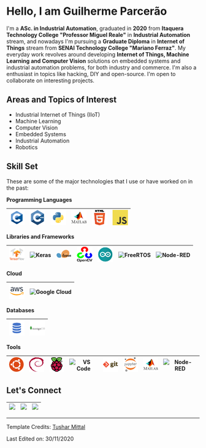 <h1>Hello, I am Guilherme Parcerão </h1>

I'm a **ASc. in Industrial Automation**, graduated in **2020** from **Itaquera Technology College "Professor Miguel Reale"** in **Industrial Automation** stream, and nowadays I'm pursuing a **Graduate Diploma** in **Internet of Things** stream from **SENAI Technology College "Mariano Ferraz"**. My everyday work revolves around developing **Internet of Things, Machine Learning and Computer Vision** solutions on embedded systems and industrial automation problems, for both industry and commerce. I'm also a enthusiast in topics like hacking, DIY and open-source. I'm open to collaborate on interesting projects.

## Areas and Topics of Interest

- Industrial Internet of Things (IIoT)
- Machine Learning
- Computer Vision
- Embedded Systems
- Industrial Automation
- Robotics

## Skill Set

These are some of the major technologies that I use or have worked on in the past:

**Programming Languages**

<img title="C" alt="C" width="40px" src="https://raw.githubusercontent.com/github/explore/master/topics/c/c.png">|<img alt="C++" title="C++" width="40px" src="https://raw.githubusercontent.com/github/explore/master/topics/cpp/cpp.png">|<img title="Python" alt="Python" width="40px" src="https://raw.githubusercontent.com/github/explore/master/topics/python/python.png" />|<img title="Matlab" alt="Matlab" width="40px" src="https://raw.githubusercontent.com/github/explore/master/topics/matlab/matlab.png">|<img title="HTML" alt="HTML" width="40px" src="https://raw.githubusercontent.com/github/explore/master/topics/html/html.png">|<img title="Javascript" alt="Javascript" width="40px" src="https://raw.githubusercontent.com/github/explore/master/topics/javascript/javascript.png">
|--|--|--|--|--|--|

**Libraries and Frameworks**

<img title="TensorFlow" alt="TensorFlow" width="40px" src="https://raw.githubusercontent.com/github/explore/master/topics/tensorflow/tensorflow.png">|<img title="Keras" alt="Keras" width="40px" src="https://upload.wikimedia.org/wikipedia/commons/thumb/a/ae/Keras_logo.svg/240px-Keras_logo.svg.png">|<img title="Scikit-Learn" alt="Scikit Learn" width="40px" src="https://raw.githubusercontent.com/github/explore/master/topics/scikit-learn/scikit-learn.png">|<img title="OpenCV" alt="OpenCV" width="40px" src="https://raw.githubusercontent.com/github/explore/master/topics/opencv/opencv.png">|<img title="Arduino" alt="Arduino" width="40px" src="https://raw.githubusercontent.com/github/explore/master/topics/arduino/arduino.png">|<img title="FreeRTOS" alt="FreeRTOS" width="40px" src="https://avatars.githubusercontent.com/u/54647343?s=200&v=4">|<img title="Node-RED" alt="Node-RED" width="40px" src="https://nodered.org/about/resources/media/node-red-icon.png">
|--|--|--|--|--|--|--|

**Cloud**

<img title="Amazon Web Services" alt="Amazon Web Services" width="40px" src="https://raw.githubusercontent.com/github/explore/master/topics/aws/aws.png">|<img title="Google Cloud" alt="Google Cloud" width="40px" src="https://avatars.githubusercontent.com/u/2810941?s=200&v=4">
|--|--|

**Databases**

<img title="SQL" alt="SQL" width="40px" src="https://raw.githubusercontent.com/github/explore/master/topics/sql/sql.png">|<img title="MongoDB" alt="MongoDB" width="40px" src="https://raw.githubusercontent.com/github/explore/master/topics/mongodb/mongodb.png"> <br>
|--|--|

**Tools**

<img title="Ubuntu" alt="Ubuntu" width="40px" src="https://raw.githubusercontent.com/github/explore/master/topics/ubuntu/ubuntu.png">|<img title="Debian" alt="Debian" width="40px" src="https://raw.githubusercontent.com/github/explore/master/topics/debian/debian.png">|<img title="Raspberry Pi" alt="Raspberry Pi" width="40px" src="https://raw.githubusercontent.com/github/explore/master/topics/raspberry-pi/raspberry-pi.png">|<img title="VS Code" alt="VS Code" width="40px" src="https://img.icons8.com/fluent/48/000000/visual-studio-code-2019.png">|<img title="git" alt="git" width="40px" src="https://raw.githubusercontent.com/github/explore/master/topics/git/git.png">|<img title="Jupyter Notebook" alt="Jupyter" width="40px" src="https://raw.githubusercontent.com/github/explore/master/topics/jupyter-notebook/jupyter-notebook.png">|<img title="Matlab" alt="Matlab" width="40px" src="https://raw.githubusercontent.com/github/explore/master/topics/matlab/matlab.png">|<img title="Node-RED" alt="Node-RED" width="40px" src="https://nodered.org/about/resources/media/node-red-icon.png">
|--|--|--|--|--|--|--|--|

## Let's Connect

<a href="https://www.linkedin.com/in/guilherme-parcerao/"><img src="https://cdn2.iconfinder.com/data/icons/social-media-2285/512/1_Linkedin_unofficial_colored_svg-128.png" width="40"></a>|<a href="https://www.youtube.com/channel/UCNXSWRmoWal0XDF7Zv2DmGg"><img src="https://cdn2.iconfinder.com/data/icons/social-media-2285/512/1_Youtube_colored_svg-128.png" width="40"></a>|<a href="mailto:guilherme.parcerao@gmail.com"><img src="https://cdn4.iconfinder.com/data/icons/social-media-logos-6/512/112-gmail_email_mail-512.png" width="40"></a>
|--|--|--|

-----
Template Credits: [Tushar Mittal](https://github.com/techytushar)

Last Edited on: 30/11/2020

